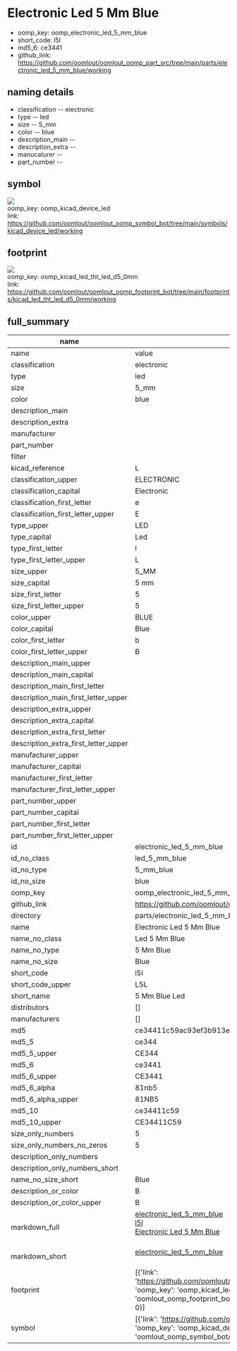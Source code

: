 # Electronic Led 5 Mm Blue

  
* oomp_key: oomp_electronic_led_5_mm_blue 
* short_code: l5l
* md5_6: ce3441  
* github_link: https://github.com/oomlout/oomlout_oomp_part_src/tree/main/parts/electronic_led_5_mm_blue/working  
## naming details
* classification -- electronic
* type -- led
* size -- 5_mm
* color -- blue
* description_main -- 
* description_extra -- 
* manucaturer -- 
* part_number -- 



## symbol

![](symbol/{index}/working/working_600.png)  
oomp_key: oomp_kicad_device_led  
link: https://github.com/oomlout/oomlout_oomp_symbol_bot/tree/main/symbols/kicad_device_led/working  

## footprint

![](footprint/{index}/working/working_600.png)  
oomp_key: oomp_kicad_led_tht_led_d5_0mm  
link: https://github.com/oomlout/oomlout_oomp_footprint_bot/tree/main/footprints/kicad_led_tht_led_d5_0mm/working  

## full_summary
| name | value | 
| --- | --- | 
| name | value | 
| classification | electronic | 
| type | led | 
| size | 5_mm | 
| color | blue | 
| description_main |  | 
| description_extra |  | 
| manufacturer |  | 
| part_number |  | 
| filter |  | 
| kicad_reference | L | 
| classification_upper | ELECTRONIC | 
| classification_capital | Electronic | 
| classification_first_letter | e | 
| classification_first_letter_upper | E | 
| type_upper | LED | 
| type_capital | Led | 
| type_first_letter | l | 
| type_first_letter_upper | L | 
| size_upper | 5_MM | 
| size_capital | 5 mm | 
| size_first_letter | 5 | 
| size_first_letter_upper | 5 | 
| color_upper | BLUE | 
| color_capital | Blue | 
| color_first_letter | b | 
| color_first_letter_upper | B | 
| description_main_upper |  | 
| description_main_capital |  | 
| description_main_first_letter |  | 
| description_main_first_letter_upper |  | 
| description_extra_upper |  | 
| description_extra_capital |  | 
| description_extra_first_letter |  | 
| description_extra_first_letter_upper |  | 
| manufacturer_upper |  | 
| manufacturer_capital |  | 
| manufacturer_first_letter |  | 
| manufacturer_first_letter_upper |  | 
| part_number_upper |  | 
| part_number_capital |  | 
| part_number_first_letter |  | 
| part_number_first_letter_upper |  | 
| id | electronic_led_5_mm_blue | 
| id_no_class | led_5_mm_blue | 
| id_no_type | 5_mm_blue | 
| id_no_size | blue | 
| oomp_key | oomp_electronic_led_5_mm_blue | 
| github_link | https://github.com/oomlout/oomlout_oomp_part_src/tree/main/parts/electronic_led_5_mm_blue/working | 
| directory | parts/electronic_led_5_mm_blue | 
| name | Electronic Led 5 Mm Blue | 
| name_no_class | Led 5 Mm Blue | 
| name_no_type | 5 Mm Blue | 
| name_no_size | Blue | 
| short_code | l5l | 
| short_code_upper | L5L | 
| short_name | 5 Mm Blue Led | 
| distributors | [] | 
| manufacturers | [] | 
| md5 | ce34411c59ac93ef3b913e98d5574849 | 
| md5_5 | ce344 | 
| md5_5_upper | CE344 | 
| md5_6 | ce3441 | 
| md5_6_upper | CE3441 | 
| md5_6_alpha | 81nb5 | 
| md5_6_alpha_upper | 81NB5 | 
| md5_10 | ce34411c59 | 
| md5_10_upper | CE34411C59 | 
| size_only_numbers | 5 | 
| size_only_numbers_no_zeros | 5 | 
| description_only_numbers |  | 
| description_only_numbers_short |   | 
| name_no_size_short | Blue | 
| description_or_color | B  | 
| description_or_color_upper | B  | 
| markdown_full | [electronic_led_5_mm_blue](https://github.com/oomlout/oomlout_oomp_part_src/tree/main/parts/electronic_led_5_mm_blue/working)<br>[l5l](https://github.com/oomlout/oomlout_oomp_part_src/tree/main/parts/electronic_led_5_mm_blue/working)<br>[Electronic Led 5 Mm Blue](https://github.com/oomlout/oomlout_oomp_part_src/tree/main/parts/electronic_led_5_mm_blue/working)<br><br> | 
| markdown_short | [electronic_led_5_mm_blue](https://github.com/oomlout/oomlout_oomp_part_src/tree/main/parts/electronic_led_5_mm_blue/working)<br><br> | 
| footprint | [{'link': 'https://github.com/oomlout/oomlout_oomp_footprint_bot/tree/main/foootprntss/kicad_led_tht_led_d5_0mm', 'oomp_key': 'oomp_kicad_led_tht_led_d5_0mm', 'directory': 'oomlout_oomp_footprint_bot/footprints/kicad_led_tht_led_d5_0mm//working/working.kicad_mod', 'index': 0}] | 
| symbol | [{'link': 'https://github.com/oomlout/oomlout_oomp_symbol_bot/tree/main/symbols/kicad_device_led', 'oomp_key': 'oomp_kicad_device_led', 'directory': 'oomlout_oomp_symbol_bot/symbols/kicad_device_led//working/working.kicad_sym', 'index': 0}] | 
